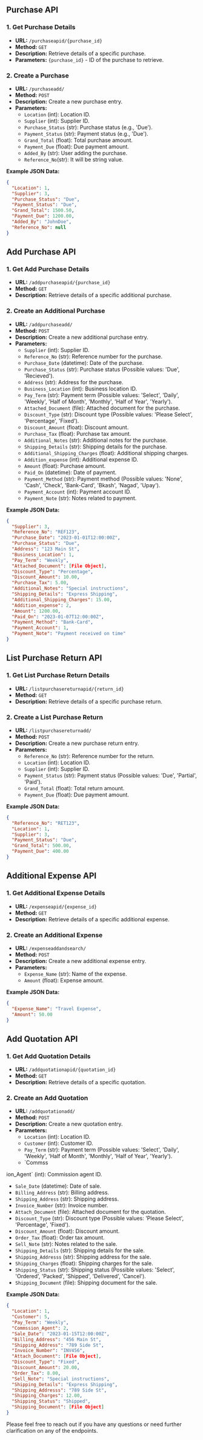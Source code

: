
## Purchase API

### 1. Get Purchase Details
- **URL:** `/purchaseapid/{purchase_id}`
- **Method:** `GET`
- **Description:** Retrieve details of a specific purchase.
- **Parameters:** `{purchase_id}` - ID of the purchase to retrieve.

### 2. Create a Purchase
- **URL:** `/purchaseadd/`
- **Method:** `POST`
- **Description:** Create a new purchase entry.
- **Parameters:**
  - `Location` (int): Location ID.
  - `Supplier` (int): Supplier ID.
  - `Purchase_Status` (str): Purchase status (e.g., 'Due').
  - `Payment_Status` (str): Payment status (e.g., 'Due').
  - `Grand_Total` (float): Total purchase amount.
  - `Payment_Due` (float): Due payment amount.
  - `Added_By` (str): User adding the purchase.
  - `Reference_No`(str): It will be string value.

**Example JSON Data:**
```json
{
  "Location": 1,
  "Supplier": 3,
  "Purchase_Status": "Due",
  "Payment_Status": "Due",
  "Grand_Total": 1500.50,
  "Payment_Due": 1200.00,
  "Added_By": "JohnDoe",
  "Reference_No": null
}
```

## Add Purchase API

### 1. Get Add Purchase Details
- **URL:** `/addpurchaseapid/{purchase_id}`
- **Method:** `GET`
- **Description:** Retrieve details of a specific additional purchase.

### 2. Create an Additional Purchase
- **URL:** `/addpurchaseadd/`
- **Method:** `POST`
- **Description:** Create a new additional purchase entry.
- **Parameters:**
  - `Supplier` (int): Supplier ID.
  - `Reference_No` (str): Reference number for the purchase.
  - `Purchase_Date` (datetime): Date of the purchase.
  - `Purchase_Status` (str): Purchase status (Possible values: 'Due', 'Recieved').
  - `Address` (str): Address for the purchase.
  - `Business_Location` (int): Business location ID.
  - `Pay_Term` (str): Payment term (Possible values: 'Select', 'Daily', 'Weekly', 'Half of Month', 'Monthly', 'Half of Year', 'Yearly').
  - `Attached_Document` (file): Attached document for the purchase.
  - `Discount_Type` (str): Discount type (Possible values: 'Please Select', 'Percentage', 'Fixed').
  - `Discount_Amount` (float): Discount amount.
  - `Purchase_Tax` (float): Purchase tax amount.
  - `Additional_Notes` (str): Additional notes for the purchase.
  - `Shipping_Details` (str): Shipping details for the purchase.
  - `Additional_Shipping_Charges` (float): Additional shipping charges.
  - `Addition_expense` (int): Additional expense ID.
  - `Amount` (float): Purchase amount.
  - `Paid_On` (datetime): Date of payment.
  - `Payment_Method` (str): Payment method (Possible values: 'None', 'Cash', 'Check', 'Bank-Card', 'Bkash', 'Nagad', 'Upay').
  - `Payment_Account` (int): Payment account ID.
  - `Payment_Note` (str): Notes related to payment.

**Example JSON Data:**
```json
{
  "Supplier": 3,
  "Reference_No": "REF123",
  "Purchase_Date": "2023-01-01T12:00:00Z",
  "Purchase_Status": "Due",
  "Address": "123 Main St",
  "Business_Location": 1,
  "Pay_Term": "Weekly",
  "Attached_Document": [File Object],
  "Discount_Type": "Percentage",
  "Discount_Amount": 10.00,
  "Purchase_Tax": 5.00,
  "Additional_Notes": "Special instructions",
  "Shipping_Details": "Express Shipping",
  "Additional_Shipping_Charges": 15.00,
  "Addition_expense": 2,
  "Amount": 1200.00,
  "Paid_On": "2023-01-07T12:00:00Z",
  "Payment_Method": "Bank-Card",
  "Payment_Account": 1,
  "Payment_Note": "Payment received on time"
}
```

## List Purchase Return API

### 1. Get List Purchase Return Details
- **URL:** `/listpurchasereturnapid/{return_id}`
- **Method:** `GET`
- **Description:** Retrieve details of a specific purchase return.

### 2. Create a List Purchase Return
- **URL:** `/listpurchasereturnadd/`
- **Method:** `POST`
- **Description:** Create a new purchase return entry.
- **Parameters:**
  - `Reference_No` (str): Reference number for the return.
  - `Location` (int): Location ID.
  - `Supplier` (int): Supplier ID.
  - `Payment_Status` (str): Payment status (Possible values: 'Due', 'Partial', 'Paid').
  - `Grand_Total` (float): Total return amount.
  - `Payment_Due` (float): Due payment amount.

**Example JSON Data:**
```json
{
  "Reference_No": "RET123",
  "Location": 1,
  "Supplier": 3,
  "Payment_Status": "Due",
  "Grand_Total": 500.00,
  "Payment_Due": 400.00
}
```

## Additional Expense API

### 1. Get Additional Expense Details
- **URL:** `/expenseapid/{expense_id}`
- **Method:** `GET`
- **Description:** Retrieve details of a specific additional expense.

### 2. Create an Additional Expense
- **URL:** `/expenseaddandsearch/`
- **Method:** `POST`
- **Description:** Create a new additional expense entry.
- **Parameters:**
  - `Expense_Name` (str): Name of the expense.
  - `Amount` (float): Expense amount.

**Example JSON Data:**
```json
{
  "Expense_Name": "Travel Expense",
  "Amount": 50.00
}
```

## Add Quotation API

### 1. Get Add Quotation Details
- **URL:** `/addquotationapid/{quotation_id}`
- **Method:** `GET`
- **Description:** Retrieve details of a specific quotation.

### 2. Create an Add Quotation
- **URL:** `/addquotationadd/`
- **Method:** `POST`
- **Description:** Create a new quotation entry.
- **Parameters:**
  - `Location` (int): Location ID.
  - `Customer` (int): Customer ID.
  - `Pay_Term` (str): Payment term (Possible values: 'Select', 'Daily', 'Weekly', 'Half of Month', 'Monthly', 'Half of Year', 'Yearly').
  - `Commss

ion_Agent` (int): Commission agent ID.
  - `Sale_Date` (datetime): Date of sale.
  - `Billing_Address` (str): Billing address.
  - `Shipping_Address` (str): Shipping address.
  - `Invoice_Number` (str): Invoice number.
  - `Attach_Document` (file): Attached document for the quotation.
  - `Discount_Type` (str): Discount type (Possible values: 'Please Select', 'Percentage', 'Fixed').
  - `Discount_Amount` (float): Discount amount.
  - `Order_Tax` (float): Order tax amount.
  - `Sell_Note` (str): Notes related to the sale.
  - `Shipping_Details` (str): Shipping details for the sale.
  - `Shipping_Addresss` (str): Shipping address for the sale.
  - `Shipping_Charges` (float): Shipping charges for the sale.
  - `Shipping_Status` (str): Shipping status (Possible values: 'Select', 'Ordered', 'Packed', 'Shipped', 'Delivered', 'Cancel').
  - `Shipping_Document` (file): Shipping document for the sale.

**Example JSON Data:**
```json
{
  "Location": 1,
  "Customer": 5,
  "Pay_Term": "Weekly",
  "Commssion_Agent": 2,
  "Sale_Date": "2023-01-15T12:00:00Z",
  "Billing_Address": "456 Main St",
  "Shipping_Address": "789 Side St",
  "Invoice_Number": "INV456",
  "Attach_Document": [File Object],
  "Discount_Type": "Fixed",
  "Discount_Amount": 20.00,
  "Order_Tax": 8.00,
  "Sell_Note": "Special instructions",
  "Shipping_Details": "Express Shipping",
  "Shipping_Addresss": "789 Side St",
  "Shipping_Charges": 12.00,
  "Shipping_Status": "Shipped",
  "Shipping_Document": [File Object]
}
```

Please feel free to reach out if you have any questions or need further clarification on any of the endpoints.
